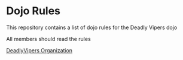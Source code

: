 Dojo Rules
==========

This repository contains a list of dojo rules for the Deadly Vipers dojo

All members should read the rules

[DeadlyVipers Organization](https://github.com/deadlyvipers)

